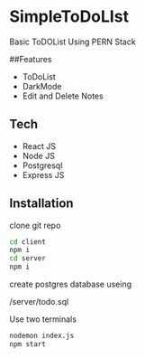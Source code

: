 # SimpleToDoLIst
Basic ToDOList Using PERN Stack 



##Features

- ToDoList
- DarkMode
- Edit and Delete Notes

## Tech

- React JS
- Node JS
- Postgresql
- Express JS


## Installation

clone git repo 

```sh
cd client
npm i 
cd server
npm i
```

create postgres database useing 

/server/todo.sql 


Use two terminals

```sh
nodemon index.js
npm start
```





